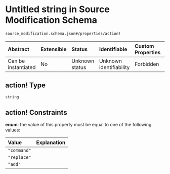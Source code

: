 # Untitled string in Source Modification Schema

```txt
source_modification.schema.json#/properties/action!
```



| Abstract            | Extensible | Status         | Identifiable            | Custom Properties | Additional Properties | Access Restrictions | Defined In                                                                                          |
| :------------------ | :--------- | :------------- | :---------------------- | :---------------- | :-------------------- | :------------------ | :-------------------------------------------------------------------------------------------------- |
| Can be instantiated | No         | Unknown status | Unknown identifiability | Forbidden         | Allowed               | none                | [source\_modification.schema.json\*](../out/source_modification.schema.json "open original schema") |

## action! Type

`string`

## action! Constraints

**enum**: the value of this property must be equal to one of the following values:

| Value       | Explanation |
| :---------- | :---------- |
| `"command"` |             |
| `"replace"` |             |
| `"add"`     |             |
